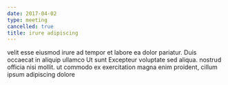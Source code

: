 ```yaml
---
date: 2017-04-02
type: meeting
cancelled: true
title: irure adipiscing
---
```

velit esse eiusmod irure ad tempor et labore ea dolor pariatur. Duis occaecat in aliquip ullamco Ut sunt Excepteur voluptate sed aliqua. nostrud officia nisi mollit. ut commodo ex exercitation magna enim proident, cillum ipsum adipiscing dolore